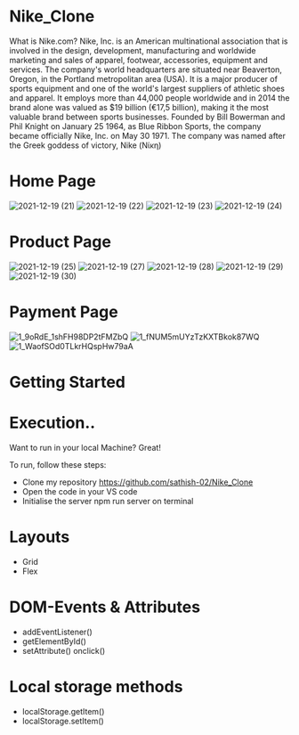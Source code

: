 # Nike_Clone

What is Nike.com?
Nike, Inc. is an American multinational association that is involved in the design, development, manufacturing and worldwide marketing and sales of apparel, footwear, accessories, equipment and services.
The company's world headquarters are situated near Beaverton, Oregon, in the Portland metropolitan area (USA). It is a major producer of sports equipment and one of the world's largest suppliers of athletic shoes and apparel.
It employs more than 44,000 people worldwide and in 2014 the brand alone was valued as $19 billion (€17,5 billion), making it the most valuable brand between sports businesses. Founded by Bill Bowerman and Phil Knight on January 25 1964, as Blue Ribbon Sports, the company became officially Nike, Inc. on May 30 1971. The company was named after the Greek goddess of victory, Nike (Νίκη)

# Home Page

![2021-12-19 (21)](https://user-images.githubusercontent.com/95916859/146681481-58518f0e-d339-4366-a08f-ae2364e1dbae.png)
![2021-12-19 (22)](https://user-images.githubusercontent.com/95916859/146681483-e98fd4e6-0f6b-4ba3-8cdd-c4e71e09dc77.png)
![2021-12-19 (23)](https://user-images.githubusercontent.com/95916859/146681484-c521db69-c2cc-482b-9bcf-aea538f675eb.png)
![2021-12-19 (24)](https://user-images.githubusercontent.com/95916859/146681486-59d9275b-01ef-4e87-972c-7ef0c367a51d.png)

# Product Page

![2021-12-19 (25)](https://user-images.githubusercontent.com/95916859/146681624-50479f94-fa21-46c0-ba23-6d5290ed7803.png)
![2021-12-19 (27)](https://user-images.githubusercontent.com/95916859/146681630-087d0306-e1bb-4512-964b-69216ee18594.png)
![2021-12-19 (28)](https://user-images.githubusercontent.com/95916859/146681636-d3d3e7ae-92e1-4609-9e9b-9cd5a4206e1c.png)
![2021-12-19 (29)](https://user-images.githubusercontent.com/95916859/146681640-52d178cc-ee13-4dff-9bfb-80ccfaf807f9.png)
![2021-12-19 (30)](https://user-images.githubusercontent.com/95916859/146681648-5c91c1cd-322c-4ea3-b28d-c98b9b22298f.png)

# Payment Page

![1_9oRdE_1shFH98DP2tFMZbQ](https://user-images.githubusercontent.com/95916859/146681692-ad50c948-ac9a-41b1-8d84-7f390494bbb8.png)
![1_fNUM5mUYzTzKXTBkok87WQ](https://user-images.githubusercontent.com/95916859/146681697-15c8d9b8-aa47-4f9f-b0c8-12f7af3e2e2e.png)
![1_WaofSOd0TLkrHQspHw79aA](https://user-images.githubusercontent.com/95916859/146681703-a6cca6d4-5685-43b3-9c16-d2be0b9ac2b6.png)

# Getting Started

# Execution..
Want to run in your local Machine? Great!

To run, follow these steps:

- Clone my repository https://github.com/sathish-02/Nike_Clone
- Open the code in your VS code
- Initialise the server npm run server on terminal

# Layouts
- Grid
- Flex
# DOM-Events & Attributes
- addEventListener()
- getElementById()
- setAttribute()
onclick()
# Local storage methods
- localStorage.getItem()
- localStorage.setItem()


